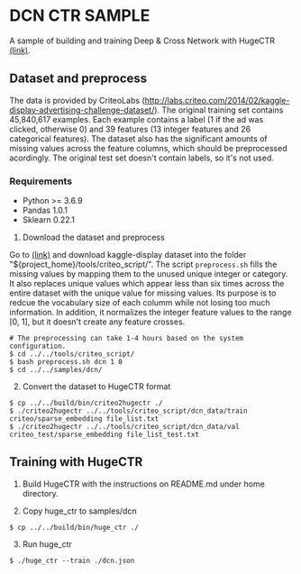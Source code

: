 # DCN CTR SAMPLE #
A sample of building and training Deep & Cross Network with HugeCTR [(link)](https://arxiv.org/pdf/1708.05123.pdf).

## Dataset and preprocess ##
The data is provided by CriteoLabs (http://labs.criteo.com/2014/02/kaggle-display-advertising-challenge-dataset/).
The original training set contains 45,840,617 examples.
Each example contains a label (1 if the ad was clicked, otherwise 0) and 39 features (13 integer features and 26 categorical features).
The dataset also has the significant amounts of missing values across the feature columns, which should be preprocessed acordingly.
The original test set doesn't contain labels, so it's not used.

### Requirements ###
* Python >= 3.6.9
* Pandas 1.0.1
* Sklearn 0.22.1

1. Download the dataset and preprocess

Go to [(link)](http://labs.criteo.com/2014/02/kaggle-display-advertising-challenge-dataset/)
and download kaggle-display dataset into the folder "${project_home}/tools/criteo_script/".
The script `preprocess.sh` fills the missing values by mapping them to the unused unique integer or category.
It also replaces unique values which appear less than six times across the entire dataset with the unique value for missing values.
Its purpose is to redcue the vocabulary size of each columm while not losing too much information.
In addition, it normalizes the integer feature values to the range [0, 1],
but it doesn't create any feature crosses.

```shell
# The preprocessing can take 1-4 hours based on the system configuration.
$ cd ../../tools/criteo_script/
$ bash preprocess.sh dcn 1 0
$ cd ../../samples/dcn/
```

2. Convert the dataset to HugeCTR format
```shell
$ cp ../../build/bin/criteo2hugectr ./
$ ./criteo2hugectr ../../tools/criteo_script/dcn_data/train criteo/sparse_embedding file_list.txt
$ ./criteo2hugectr ../../tools/criteo_script/dcn_data/val criteo_test/sparse_embedding file_list_test.txt
```

## Training with HugeCTR ##

1. Build HugeCTR with the instructions on README.md under home directory.

2. Copy huge_ctr to samples/dcn
```shell
$ cp ../../build/bin/huge_ctr ./
```

3. Run huge_ctr
```shell
$ ./huge_ctr --train ./dcn.json
```


